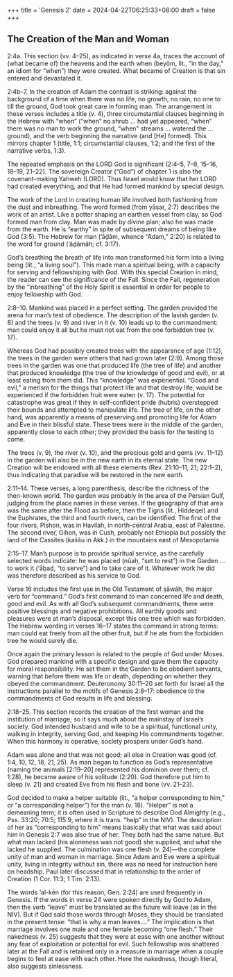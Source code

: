 +++
title = 'Genesis 2'
date = 2024-04-22T06:25:33+08:00
draft = false
+++
## The Creation of the Man and Woman

2:4a. This section (vv. 4–25), as indicated in verse 4a, traces the account of (what became of) the heavens and the earth when (beyôm, lit., “in the day,” an idiom for “when”) they were created. What became of Creation is that sin entered and devastated it.

2:4b–7. In the creation of Adam the contrast is striking: against the background of a time when there was no life, no growth, no rain, no one to till the ground, God took great care in forming man. The arrangement in these verses includes a title (v. 4), three circumstantial clauses beginning in the Hebrew with “when” (“when” no shrub … had yet appeared, “when” there was no man to work the ground, “when” streams … watered the … ground), and the verb beginning the narrative (and [He] formed). This mirrors chapter 1 (title, 1:1; circumstantial clauses, 1:2; and the first of the narrative verbs, 1:3).

The repeated emphasis on the LORD God is significant (2:4–5, 7–9, 15–16, 18–19, 21–22). The sovereign Creator (“God”) of chapter 1 is also the covenant-making Yahweh (LORD). Thus Israel would know that her LORD had created everything, and that He had formed mankind by special design.

The work of the Lord in creating human life involved both fashioning from the dust and inbreathing. The word formed (from yāṣar, 2:7) describes the work of an artist. Like a potter shaping an earthen vessel from clay, so God formed man from clay. Man was made by divine plan; also he was made from the earth. He is “earthy” in spite of subsequent dreams of being like God (3:5). The Hebrew for man (’āḏām, whence “Adam,” 2:20) is related to the word for ground (’ăḏāmâh; cf. 3:17}.

God’s breathing the breath of life into man transformed his form into a living being (lit., “a living soul”). This made man a spiritual being, with a capacity for serving and fellowshiping with God. With this special Creation in mind, the reader can see the significance of the Fall. Since the Fall, regeneration by the “inbreathing” of the Holy Spirit is essential in order for people to enjoy fellowship with God.

2:8–10. Mankind was placed in a perfect setting. The garden provided the arena for man’s test of obedience. The description of the lavish garden (v. 8) and the trees (v. 9) and river in it (v. 10) leads up to the commandment: man could enjoy it all but he must not eat from the one forbidden tree (v. 17).

Whereas God had possibly created trees with the appearance of age (1:12), the trees in the garden were others that had grown later (2:9). Among those trees in the garden was one that produced life (the tree of life) and another that produced knowledge (the tree of the knowledge of good and evil), or at least eating from them did. This “knowledge” was experiential. “Good and evil,” a merism for the things that protect life and that destroy life, would be experienced if the forbidden fruit were eaten (v. 17). The potential for catastrophe was great if they in self-confident pride (hubris) overstepped their bounds and attempted to manipulate life. The tree of life, on the other hand, was apparently a means of preserving and promoting life for Adam and Eve in their blissful state. These trees were in the middle of the garden, apparently close to each other; they provided the basis for the testing to come.

The trees (v. 9), the river (v. 10), and the precious gold and gems (vv. 11–12) in the garden will also be in the new earth in its eternal state. The new Creation will be endowed with all these elements (Rev. 21:10–11, 21; 22:1–2), thus indicating that paradise will be restored in the new earth.

2:11–14. These verses, a long parenthesis, describe the richness of the then-known world. The garden was probably in the area of the Persian Gulf, judging from the place names in these verses. If the geography of that area was the same after the Flood as before, then the Tigris (lit., Hiddeqel) and the Euphrates, the third and fourth rivers, can be identified. The first of the four rivers, Pishon, was in Havilah, in north-central Arabia, east of Palestine. The second river, Gihon, was in Cush, probably not Ethiopia but possibly the land of the Cassites (kaššu in Akk.) in the mountains east of Mesopotamia

2:15–17. Man’s purpose is to provide spiritual service, as the carefully selected words indicate: he was placed (nûaḥ, “set to rest”) in the Garden … to work it (‘āḇaḏ, “to serve”) and to take care of it. Whatever work he did was therefore described as his service to God.

Verse 16 includes the first use in the Old Testament of ṣāwâh, the major verb for “command.” God’s first command to man concerned life and death, good and evil. As with all God’s subsequent commandments, there were positive blessings and negative prohibitions. All earthly goods and pleasures were at man’s disposal, except this one tree which was forbidden. The Hebrew wording in verses 16–17 states the command in strong terms: man could eat freely from all the other fruit, but if he ate from the forbidden tree he would surely die.

Once again the primary lesson is related to the people of God under Moses. God prepared mankind with a specific design and gave them the capacity for moral responsibility. He set them in the Garden to be obedient servants, warning that before them was life or death, depending on whether they obeyed the commandment. Deuteronomy 30:11–20 set forth for Israel all the instructions parallel to the motifs of Genesis 2:8–17: obedience to the commandments of God results in life and blessing.

2:18–25. This section records the creation of the first woman and the institution of marriage; so it says much about the mainstay of Israel’s society. God intended husband and wife to be a spiritual, functional unity, walking in integrity, serving God, and keeping His commandments together. When this harmony is operative, society prospers under God’s hand.

Adam was alone and that was not good; all else in Creation was good (cf. 1:4, 10, 12, 18, 21, 25). As man began to function as God’s representative (naming the animals [2:19–20] represented his dominion over them; cf. 1:28), he became aware of his solitude (2:20). God therefore put him to sleep (v. 21) and created Eve from his flesh and bone (vv. 21–23).

God decided to make a helper suitable (lit., “a helper corresponding to him,” or “a corresponding helper”) for the man (v. 18). “Helper” is not a demeaning term; it is often used in Scripture to describe God Almighty (e.g., Pss. 33:20; 70:5; 115:9, where it is trans. “help” in the NIV). The description of her as “corresponding to him” means basically that what was said about him in Genesis 2:7 was also true of her. They both had the same nature. But what man lacked (his aloneness was not good) she supplied, and what she lacked he supplied. The culmination was one flesh (v. 24)—the complete unity of man and woman in marriage. Since Adam and Eve were a spiritual unity, living in integrity without sin, there was no need for instruction here on headship. Paul later discussed that in relationship to the order of Creation (1 Cor. 11:3; 1 Tim. 2:13).

The words ‘al-kēn (for this reason, Gen. 2:24) are used frequently in Genesis. If the words in verse 24 were spoken directly by God to Adam, then the verb “leave” must be translated as the future will leave (as in the NIV). But if God said those words through Moses, they should be translated in the present tense: “that is why a man leaves.…” The implication is that marriage involves one male and one female becoming “one flesh.” Their nakedness (v. 25) suggests that they were at ease with one another without any fear of exploitation or potential for evil. Such fellowship was shattered later at the Fall and is retained only in a measure in marriage when a couple begins to feel at ease with each other. Here the nakedness, though literal, also suggests sinlessness.

